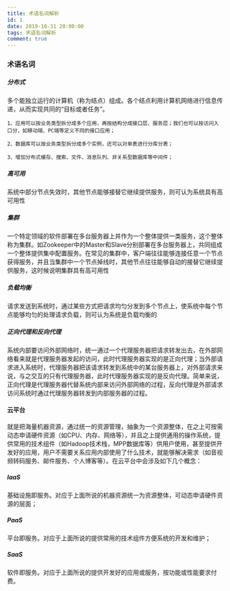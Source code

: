 ```yaml
---
title: 术语名词解析
id: 1
date: 2019-10-31 20:00:00
tags: 术语名词解析
comment: true
---
```


### 术语名词

##### **分布式**

多个能独立运行的计算机（称为结点）组成。各个结点利用计算机网络进行信息传递，从而实现共同的“目标或者任务”。

```
1、应用可以按业务类型拆分成多个应用，再按结构分成接口层、服务层；我们也可以按访问入口分，如移动端、PC端等定义不同的接口应用；

2、数据库可以按业务类型拆分成多个实例，还可以对单表进行分库分表；

3、增加分布式缓存、搜索、文件、消息队列、非关系型数据库等中间件；
```

##### **高可用**

系统中部分节点失效时，其他节点能够接替它继续提供服务，则可认为系统具有高可用性

<!----more---->

##### **集群**

一个特定领域的软件部署在多台服务器上并作为一个整体提供一类服务，这个整体称为集群。如Zookeeper中的Master和Slave分别部署在多台服务器上，共同组成一个整体提供集中配置服务。在常见的集群中，客户端往往能够连接任意一个节点获得服务，并且当集群中一个节点掉线时，其他节点往往能够自动的接替它继续提供服务，这时候说明集群具有高可用性

##### **负载均衡**

请求发送到系统时，通过某些方式把请求均匀分发到多个节点上，使系统中每个节点能够均匀的处理请求负载，则可认为系统是负载均衡的

##### **正向代理和反向代理**

系统内部要访问外部网络时，统一通过一个代理服务器把请求转发出去，在外部网络看来就是代理服务器发起的访问，此时代理服务器实现的是正向代理；当外部请求进入系统时，代理服务器把该请求转发到系统中的某台服务器上，对外部请求来说，与之交互的只有代理服务器，此时代理服务器实现的是反向代理。简单来说，正向代理是代理服务器代替系统内部来访问外部网络的过程，反向代理是外部请求访问系统时通过代理服务器转发到内部服务器的过程。

#### 云平台

就是把海量机器资源，通过统一的资源管理，抽象为一个资源整体，在之上可按需动态申请硬件资源（如CPU、内存、网络等），并且之上提供通用的操作系统，提供常用的技术组件（如Hadoop技术栈，MPP数据库等）供用户使用，甚至提供开发好的应用，用户不需要关系应用内部使用了什么技术，就能够解决需求（如音视频转码服务、邮件服务、个人博客等）。在云平台中会涉及如下几个概念：

##### IaaS

基础设施即服务。对应于上面所说的机器资源统一为资源整体，可动态申请硬件资源的层面；

##### PaaS

平台即服务。对应于上面所说的提供常用的技术组件方便系统的开发和维护；

##### SaaS

软件即服务。对应于上面所说的提供开发好的应用或服务，按功能或性能要求付费。